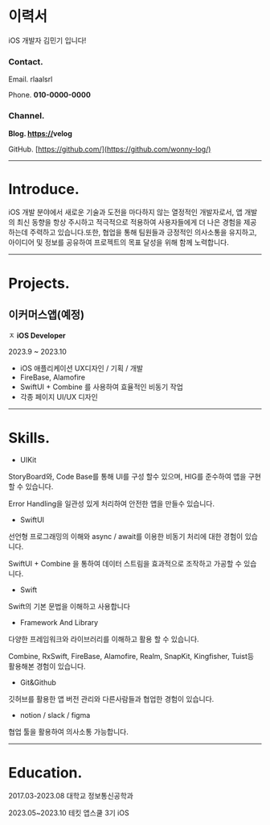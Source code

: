 # 이력서 

iOS 개발자 김민기 입니다!



### Contact.

Email. rlaalsrl

Phone. **010-0000-0000**

### Channel.

**Blog. [https://](https://wonny.space/)velog**

GitHub. [https://github.com/](https://github.com/wonny-log/)

---

# Introduce.

iOS 개발 분야에서 새로운 기술과 도전을 마다하지 않는 열정적인 개발자로서, 앱 개발의 최신 동향을 항상 주시하고 적극적으로 적용하여 사용자들에게 더 나은 경험을 제공하는데 주력하고 있습니다.또한, 협업을 통해 팀원들과 긍정적인 의사소통을 유지하고, 아이디어 및 정보를 공유하여 프로젝트의 목표 달성을 위해 함께 노력합니다. 

---

# Project**s**.

## 이커머스앱(예정)
ㅈ
**iOS Developer**

2023.9 ~ 2023.10

- iOS 애플리케이션  UX디자인 / 기획 / 개발
- FireBase, Alamofire
- SwiftUI + Combine 를 사용하여 효율적인 비동기 작업
- 각종 페이지 UI/UX 디자인

---


# Skills.

- UIKit

StoryBoard와, Code Base를 통해 UI를 구성 할수 있으며, HIG를 준수하여 앱을 구현할 수 있습니다.

Error Handling을 일관성 있게 처리하여 안전한 앱을 만들수 있습니다.

- SwiftUI

선언형 프로그래밍의 이해와 async / await를 이용한 비동기 처리에 대한 경험이 있습니다.

SwiftUI + Combine 을 통하여 데이터 스트림을 효과적으로 조작하고 가공할 수 있습니다.

- Swift

Swift의 기본 문법을 이해하고 사용합니다

- Framework And Library

다양한 프레임워크와 라이브러리를 이해하고 활용 할 수 있습니다.

Combine, RxSwift, FireBase, Alamofire, Realm, SnapKit, Kingfisher, Tuist등 활용해본 경험이 있습니다.

- Git&Github

깃허브를 활용한 앱 버전 관리와 다른사람들과 협업한 경험이 있습니다.

- notion / slack / figma

협업 툴을 활용하여 의사소통 가능합니다.

---

# Education.

2017.03-2023.08 대학교 정보통신공학과

2023.05~2023.10 테킷 앱스쿨 3기 iOS
